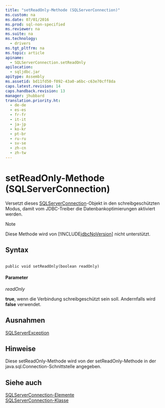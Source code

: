 ```yaml
---
title: "setReadOnly-Methode (SQLServerConnection)"
ms.custom: na
ms.date: 07/01/2016
ms.prod: sql-non-specified
ms.reviewer: na
ms.suite: na
ms.technology: 
  - drivers
ms.tgt_pltfrm: na
ms.topic: article
apiname: 
  - SQLServerConnection.setReadOnly
apilocation: 
  - sqljdbc.jar
apitype: Assembly
ms.assetid: bd11fd50-f092-43a0-a6bc-c63e70cff8da
caps.latest.revision: 14
caps.handback.revision: 13
manager: jhubbard
translation.priority.ht: 
  - de-de
  - es-es
  - fr-fr
  - it-it
  - ja-jp
  - ko-kr
  - pt-br
  - ru-ru
  - sv-se
  - zh-cn
  - zh-tw
---
```

# setReadOnly-Methode (SQLServerConnection)
  Versetzt dieses [SQLServerConnection](../content/SQLServerConnection-Class.md)\-Objekt in den schreibgeschützten Modus, damit vom JDBC\-Treiber die Datenbankoptimierungen aktiviert werden.  
  
> [!NOTE]  
>  Diese Methode wird von [!INCLUDE[jdbcNoVersion](../content/includes/jdbcNoVersion_md.md)] nicht unterstützt.  
  
## Syntax  
  
```  
  
public void setReadOnly(boolean readOnly)  
```  
  
#### Parameter  
 *readOnly*  
  
 **true**, wenn die Verbindung schreibgeschützt sein soll. Andernfalls wird **false** verwendet.  
  
## Ausnahmen  
 [SQLServerException](../content/SQLServerException-Class.md)  
  
## Hinweise  
 Diese setReadOnly\-Methode wird von der setReadOnly\-Methode in der java.sql.Connection\-Schnittstelle angegeben.  
  
## Siehe auch  
 [SQLServerConnection-Elemente](../content/SQLServerConnection-Members.md)   
 [SQLServerConnection-Klasse](../content/SQLServerConnection-Class.md)  
  
  
